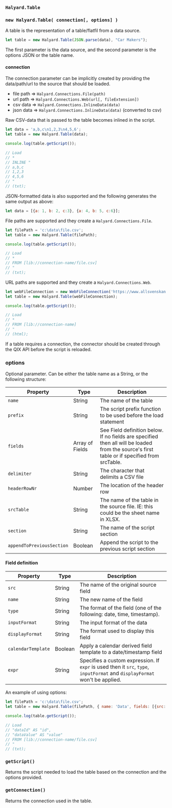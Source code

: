 ### `Halyard.Table`

### `new Halyard.Table( connection[, options] )`
A table is the representation of a table/flatfil from a data source.

```javascript
let table = new Halyard.Table(JSON.parse(data), "Car Makers");
```

The first parameter is the data source, and the second parameter is the options JSON or the table name.

#### connection
The connection parameter can be implicitly created by providing the data/path/url to the source that should be loaded.

- file path => `Halyard.Connections.File(path)`
- url path => `Halyard.Connections.Web(url[, fileExtension])`
- csv data => `Halyard.Connections.InlineData(data)`
- json data => `Halyard.Connections.InlineData(data)` (converted to csv)

Raw CSV-data that is passed to the table becomes inlined in the script.

```javascript
let data = 'a,b,c\n1,2,3\n4,5,6';
let table = new Halyard.Table(data);

console.log(table.getScript());

// Load
// *
// INLINE "
// a,b,c
// 1,2,3
// 4,5,6
// "
// (txt);
```

JSON-formatted data is also supported and the following generates the same output as above:

```javascript
let data = [{a: 1, b: 2, c:3}, {a: 4, b: 5, c:6}];
```

File paths are supported and they create a `Halyard.Connections.File`.

```javascript
let filePath = 'c:\data\file.csv';
let table = new Halyard.Table(filePath);

console.log(table.getScript());

// Load
// *
// FROM [lib://connection-name/file.csv]
// "
// (txt);
```

URL paths are supported and they create a `Halyard.Connections.Web`.

```javascript
let webFileConnection = new WebFileConnection('https://www.allsvenskan.se/tabell/');
let table = new Halyard.Table(webFileConnection);

console.log(table.getScript());

// Load
// *
// FROM [lib://connection-name]
// "
// (html);
```

If a table requires a connection, the connector should be created through the QIX API before the script is reloaded.

### options
Optional parameter. Can be either the table name as a String, or the following structure:

| Property | Type   | Description |
|----------|--------|-------------|
| `name` | String | The name of the table |
| `prefix` | String | The script prefix function to be used before the load statement |
| `fields` | Array of Fields | See Field definition below. If no fields are specified then all will be loaded from the source's first table or if specified from srcTable. |
| `delimiter` | String | The character that delimits a CSV file |
| `headerRowNr` | Number | The location of the header row |
| `srcTable` | String | The name of the table in the source file. IE: this could be the sheet name in XLSX. |
| `section` | String | The name of the script section |
| `appendToPreviousSection` | Boolean | Append the script to the previous script section |


#### Field definition

| Property | Type | Description |
|----------|------|-------------|
| `src` | String | The name of the original source field |
| `name` | String | The new name of the field |
| `type` | String | The format of the field (one of the following: date, time, timestamp). |
| `inputFormat` | String | The input format of the data |
| `displayFormat` | String | The format used to display this field |
| `calendarTemplate` | Boolean | Apply a calendar derived field template to a date/timestamp field |
| `expr` | String | Specifies a custom expression. If `expr` is used then it `src`, `type`, `inputFormat` and `displayFormat` won't be applied.

An example of using options:

```javascript
let filePath = 'c:\data\file.csv';
let table = new Halyard.Table(filePath, { name: 'Data', fields: [{src: 'dataId', name: 'id'}, {src: 'dataValue', name: 'value'}]});

console.log(table.getScript());

// Load
// "dataId" AS "id",
// "dataValue" AS "value"
// FROM [lib://connection-name/file.csv]
// "
// (txt);
```

### `getScript()`

Returns the script needed to load the table based on the connection and the options provided.

### `getConnection()`

Returns the connection used in the table.
